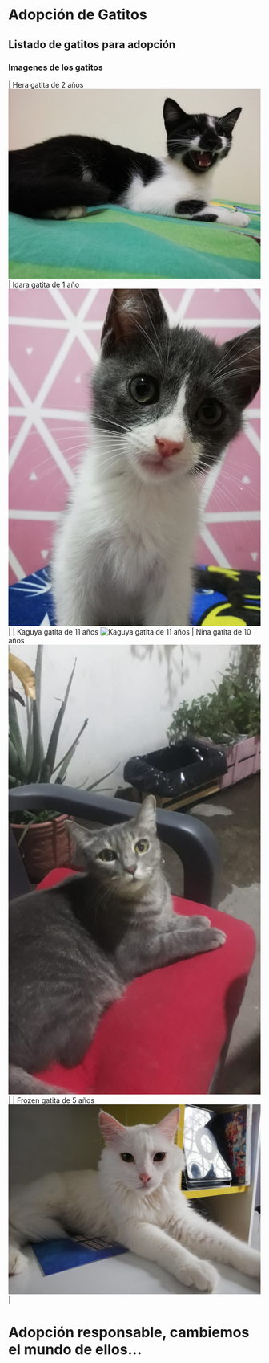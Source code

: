 
# Adopción de Gatitos 

## Listado de gatitos para adopción

### Imagenes de los gatitos


| Hera gatita de 2 años ![Hera gatita de 2 años](IMG_20210425_204426.jpg) | Idara gatita de 1 año ![Idara gatita de 1 año](IMG_20220706_231213.jpg) | 
| Kaguya gatita de 11 años ![Kaguya gatita de 11 años](IMG_20210709_114408.jpg) | Nina gatita de 10 años ![Nina gatita de 10 años](IMG-20210407-WA0012.jpg) | 
| Frozen gatita de 5 años ![Frozen gatita de 5 años](IMG_20210531_111146.jpg)  |


# Adopción responsable, cambiemos el mundo de ellos...
